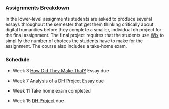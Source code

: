 ### Assignments Breakdown

In the lower-level assignments students are asked to produce several essays throughout the semester that get them thinking critically about digital humanities before they complete a smaller, individual dh project for the final assignment. The final project requires that the students use [Wix](https://www.wix.com/) to simplify the number of choices the students have to make for the assignment. The course also includes a take-home exam.

### Schedule

- Week 3
[How Did They Make That?](https://github.com/marist-asc/dhcourse/blob/master/resources/assignments/lower_level/Assignment%20%231_HowDidTheyMakeThat_.pdf) Essay due

- Week 7
[Analysis of a DH Project](https://github.com/marist-asc/dhcourse/blob/master/resources/assignments/lower_level/Assignment%233_AnalysisofDHProject.pdf) Essay due

- Week 11
Take home exam completed

- Week 15
[DH Project](https://github.com/marist-asc/dhcourse/blob/master/resources/assignments/lower_level/Assignment%234_YourFinalDHProject.pdf) due



